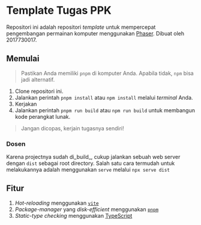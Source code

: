 # Template Tugas PPK

Repositori ini adalah repositori _template_ untuk mempercepat pengembangan permainan komputer menggunakan [Phaser](https://phaser.io/). Dibuat oleh 2017730017. 

## Memulai

> Pastikan Anda memiliki `pnpm` di komputer Anda. Apabila tidak, `npm` bisa jadi alternatif.

1. Clone repositori ini.
2. Jalankan perintah `pnpm install` atau `npm install` melalui _terminal_ Anda.
3. Kerjakan
3. Jalankan perintah `pnpm run build` atau `npm run build` untuk membangun kode perangkat lunak.

> Jangan dicopas, kerjain tugasnya sendiri!

### Dosen

Karena projectnya sudah di_build_, cukup jalankan sebuah web server dengan `dist` sebagai root directory. Salah satu cara termudah untuk melakukannya adalah menggunakan `serve` melalui `npx serve dist`

## Fitur

1. _Hot-reloading_ menggunakan [`vite`](https://vitejs.dev/)
2. _Package-manager_ yang _disk-efficient_ menggunakan [`pnpm`](https://pnpm.js.org/)
3. _Static-type checking_ menggunakan [TypeScript](https://www.typescriptlang.org/)
